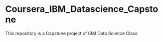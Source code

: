 # Coursera_IBM_Datascience_Capstone
This repository is a Capstone project of IBM Data Science Class
